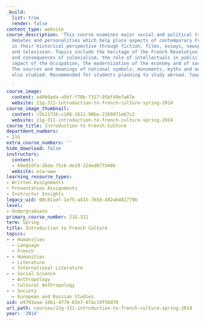 ```yaml
---
_build:
  list: true
  render: false
content_type: website
course_description: 'This course examines major social and political trends, events,
  debates and personalities which help place aspects of contemporary French culture
  in their historical perspective through fiction, films, essays, newspaper articles,
  and television. Topics include the heritage of the French Revolution, the growth
  and consequences of colonialism, the role of intellectuals in public debates, the
  impact of the Occupation, the modernization of the economy and of social structures.
  The sources and meanings of national symbols, monuments, myths and manifestoes are
  also studied. Recommended for students planning to study abroad. Taught in French.

  '
course_image:
  content: e40b0ada-a5bf-f70b-7317-95bf49e7a67e
  website: 21g-311-introduction-to-french-culture-spring-2014
course_image_thumbnail:
  content: c5b11726-c106-1611-98be-2369071e67c2
  website: 21g-311-introduction-to-french-culture-spring-2014
course_title: Introduction to French Culture
department_numbers:
- 21G
extra_course_numbers: ''
hide_download: false
instructors:
  content:
  - 69e02dfa-3bda-75c6-4e19-324ed077d48b
  website: ocw-www
learning_resource_types:
- Written Assignments
- Presentation Assignments
- Instructor Insights
legacy_uid: 08c81aef-1e75-a415-765d-482a6482779b
level:
- Undergraduate
primary_course_number: 21G.311
term: Spring
title: Introduction to French Culture
topics:
- - Humanities
  - Language
  - French
- - Humanities
  - Literature
  - International Literature
- - Social Science
  - Anthropology
  - Cultural Anthropology
- - Society
  - European and Russian Studies
uid: e9793aaa-10b1-4770-83e7-67ac19f56d70
url_path: courses/21g-311-introduction-to-french-culture-spring-2014
year: '2014'
---
```

